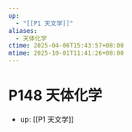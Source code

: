 ```yaml
---
up:
  - "[[P1 天文学]]"
aliases:
  - 天体化学
ctime: 2025-04-06T15:43:57+08:00
mtime: 2025-10-01T11:41:26+08:00
---
```


# P148 天体化学

- up: [[P1 天文学]]
